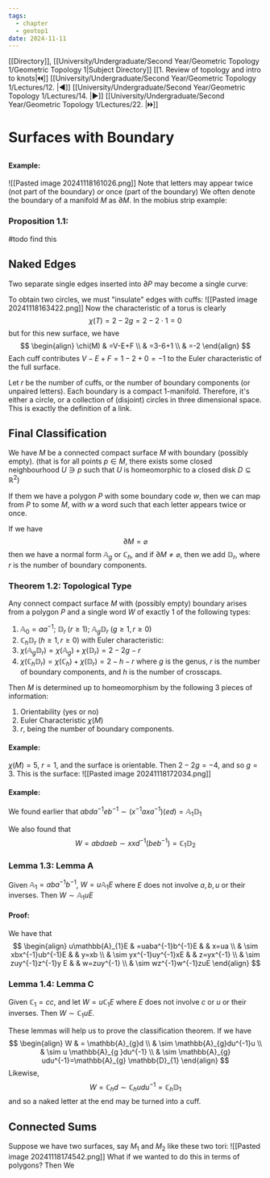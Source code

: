 ```yaml
---
tags:
  - chapter
  - geotop1
date: 2024-11-11
---
```

[[Directory]], [[University/Undergraduate/Second Year/Geometric Topology 1/Geometric Topology 1|Subject Directory]]
[[1. Review of topology and intro to knots|🞀🞀]] [[University/Undergraduate/Second Year/Geometric Topology 1/Lectures/12. |◀]] [[University/Undergraduate/Second Year/Geometric Topology 1/Lectures/14. |▶]] [[University/Undergraduate/Second Year/Geometric Topology 1/Lectures/22. |🞂🞂]]
# Surfaces with Boundary
## 
#### Example:
![[Pasted image 20241118161026.png]]
Note that letters may appear twice (not part of the boundary) *or* once (part of the boundary)
We often denote the boundary of a manifold $M$ as $\partial M {}$. In the mobius strip example:

### Proposition 1.1:
#todo find this
## Naked Edges
Two separate single edges inserted into ${} \partial P {}$ may become a single curve:


To obtain two circles, we must "insulate" edges with cuffs:
![[Pasted image 20241118163422.png]]
Now the characteristic of a torus is clearly
$$
\chi(T)=2-2g=2-2\cdot 1=0
$$
but for this new surface, we have
$$
\begin{align}
\chi(M) & =V-E+F \\
 & =3-6+1 \\
 & =-2
\end{align}
$$
Each cuff contributes ${} V-E+F=1-2+0=-1 {}$ to the Euler characteristic of the full surface. 

Let $r$ be the number of cuffs, or the number of boundary components (or unpaired letters). Each boundary is a compact $1 {}$-manifold. Therefore, it's either a circle, or a collection of (disjoint) circles in three dimensional space. This is exactly the definition of a link. 
## Final Classification
We have ${} M$ be a connected compact surface $M {}$ with boundary (possibly empty). (that is for all points ${} p \in M {}$, there exists some closed neighbourhood ${} U \ni p {}$ such that $U$ is homeomorphic to a closed disk ${} D \subseteq \mathbb{R}^{2} {}$)

If them we have a polygon $P$ with some boundary code $w$, then we can map from $P {}$ to some ${} M$, with $w$ a word such that each letter appears twice or once. 

If we have
$$
\partial M=\varnothing 
$$
then we have a normal form ${} \mathbb{A}_{g} {}$ or ${} \mathbb{C}_{h}$, and if ${} \partial M \neq \varnothing  {}$, then we add ${} \mathbb{D}_{r} {}$, where $r$ is the number of boundary components. 
### Theorem 1.2: Topological Type
Any connect compact surface $M$ with (possibly empty) boundary arises from a polygon $P$ and a single word $W$ of exactly 1 of the following types:
1) ${} \mathbb{A}_{0}=aa^{-1} {}$; ${} \mathbb{D}_{r}\; (r\geq 1) {}$; ${} \mathbb{A}_{g}\mathbb{D}_{r}\;(g\geq 1,\, r\geq 0) {}$
2) ${} \mathbb{C}_{h} \mathbb{D}_{r}\;(h\geq 1,\, r\geq 0) {}$
with Euler characteristic:
1) ${} \chi(\mathbb{A}_{g}\mathbb{D}_{r})=\chi(\mathbb{A}_{g})+\chi(\mathbb{D}_{r})=2-2g-r {}$
2) ${} \chi(\mathbb{C}_{h} \mathbb{D}_{r})=\chi(\mathbb{C}_{h})+\chi( \mathbb{D}_{r})=2-h-r {}$
where $g$ is the genus, $r$ is the number of boundary components, and $h$ is the number of crosscaps.

Then $M$ is determined up to homeomorphism by the following $3$ pieces of information:
1) Orientability (yes or no)
2) Euler Characteristic ${} \chi(M)$
3) $r {}$, being the number of boundary components. 
#### Example:
${} \chi(M)=5 {}$, ${} r=1 {}$, and the surface is orientable. Then ${} 2-2g=-4 {}$, and so ${} g=3 {}$. This is the surface:
![[Pasted image 20241118172034.png]]
#### Example:
We found earlier that ${} abda^{-1}eb^{-1} \sim (x^{-1}axa^{-1})(ed)=\mathbb{A}_{1}\mathbb{D}_{1} {}$

We also found that
$$
W=abdaeb \sim xxd^{-1}(beb^{-1})=\mathbb{C}_{1} \mathbb{D}_{2}
$$
### Lemma 1.3: Lemma A
Given ${} \mathbb{A}_{1}=aba^{-1}b^{-1} {}$, ${} W=u\mathbb{A}_{1}E {}$ where $E {}$ does not involve ${} a,\, b,\, u {}$ or their inverses. Then ${} W \sim \mathbb{A}_{1} uE {}$
#### Proof:
We have that
$$
\begin{align}
u\mathbb{A}_{1}E & =uaba^{-1}b^{-1}E &  & x=ua \\
 & \sim xbx^{-1}ub^{-1}E &  & y=xb \\
 & \sim yx^{-1}uy^{-1}xE &  & z=yx^{-1} \\
 & \sim zuy^{-1}z^{-1}y E &  & w=zuy^{-1} \\
 & \sim wz^{-1}w^{-1}zuE
\end{align}
$$
### Lemma 1.4: Lemma C
Given ${} \mathbb{C}_{1}=cc {}$, and let ${} W=u\mathbb{C}_{1}E {}$ where $E$ does not involve $c$ or $u$ or their inverses. Then ${} W \sim \mathbb{C}_{1}uE {}$.

These lemmas will help us to prove the classification theorem. If we have
$$
\begin{align}
 W & = \mathbb{A}_{g}d \\
 & \sim \mathbb{A}_{g}du^{-1}u \\
 & \sim u \mathbb{A}_{g }du^{-1} \\
 & \sim \mathbb{A}_{g} udu^{-1}=\mathbb{A}_{g} \mathbb{D}_{1} 
 \end{align}
$$
Likewise, 
$$
W=\mathbb{C}_{h}d \sim  \mathbb{C}_{h}udu^{-1}=\mathbb{C}_{h} \mathbb{D}_{1}
$$
and so a naked letter at the end may be turned into a cuff. 
## Connected Sums
Suppose we have two surfaces, say $M_{1}$ and $M_{2}$ like these two tori: ![[Pasted image 20241118174542.png]]
What if we wanted to do this in terms of polygons? Then We 
